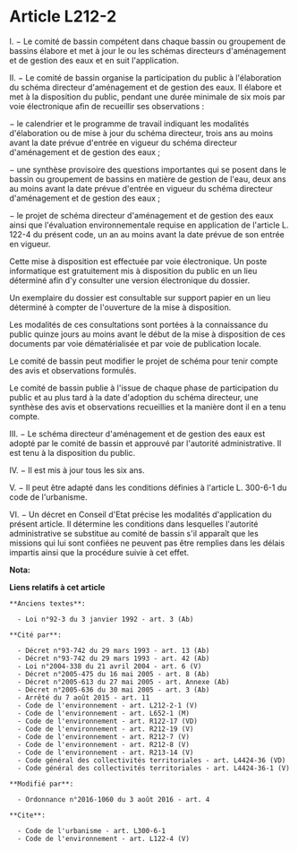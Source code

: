 # Article L212-2

I. − Le comité de bassin compétent dans chaque bassin ou groupement de bassins élabore et met à jour le ou les schémas
directeurs d'aménagement et de gestion des eaux et en suit l'application. 

II. − Le comité de bassin organise la participation du public à l'élaboration du schéma directeur d'aménagement et de gestion
des eaux. Il élabore et met à la disposition du public, pendant une durée minimale de six mois par voie électronique afin de
recueillir ses observations : 

− le calendrier et le programme de travail indiquant les modalités d'élaboration ou de mise à jour du schéma directeur, trois
ans au moins avant la date prévue d'entrée en vigueur du schéma directeur d'aménagement et de gestion des eaux ; 

− une synthèse provisoire des questions importantes qui se posent dans le bassin ou groupement de bassins en matière de
gestion de l'eau, deux ans au moins avant la date prévue d'entrée en vigueur du schéma directeur d'aménagement et de gestion
des eaux ; 

− le projet de schéma directeur d'aménagement et de gestion des eaux ainsi que l'évaluation environnementale requise en
application de l'article L. 122-4 du présent code, un an au moins avant la date prévue de son entrée en vigueur. 

Cette mise à disposition est effectuée par voie électronique. Un poste informatique est gratuitement mis à disposition du
public en un lieu déterminé afin d'y consulter une version électronique du dossier. 

Un exemplaire du dossier est consultable sur support papier en un lieu déterminé à compter de l'ouverture de la mise à
disposition. 

Les modalités de ces consultations sont portées à la connaissance du public quinze jours au moins avant le début de la mise à
disposition de ces documents par voie dématérialisée et par voie de publication locale. 

Le comité de bassin peut modifier le projet de schéma pour tenir compte des avis et observations formulés. 

Le comité de bassin publie à l'issue de chaque phase de participation du public et au plus tard à la date d'adoption du
schéma directeur, une synthèse des avis et observations recueillies et la manière dont il en a tenu compte. 

III. − Le schéma directeur d'aménagement et de gestion des eaux est adopté par le comité de bassin et approuvé par l'autorité
administrative. Il est tenu à la disposition du public. 

IV. − Il est mis à jour tous les six ans. 

V. − Il peut être adapté dans les conditions définies à l'article L. 300-6-1 du code de l'urbanisme. 

VI. − Un décret en Conseil d'Etat précise les modalités d'application du présent article. Il détermine les conditions dans
lesquelles l'autorité administrative se substitue au comité de bassin s'il apparaît que les missions qui lui sont confiées ne
peuvent pas être remplies dans les délais impartis ainsi que la procédure suivie à cet effet.

**Nota:**



**Liens relatifs à cet article**

	**Anciens textes**:

	  - Loi n°92-3 du 3 janvier 1992 - art. 3 (Ab)

	**Cité par**:

	  - Décret n°93-742 du 29 mars 1993 - art. 13 (Ab)
	  - Décret n°93-742 du 29 mars 1993 - art. 42 (Ab)
	  - Loi n°2004-338 du 21 avril 2004 - art. 6 (V)
	  - Décret n°2005-475 du 16 mai 2005 - art. 8 (Ab)
	  - Décret n°2005-613 du 27 mai 2005 - art. Annexe (Ab)
	  - Décret n°2005-636 du 30 mai 2005 - art. 3 (Ab)
	  - Arrêté du 7 août 2015 - art. 11
	  - Code de l'environnement - art. L212-2-1 (V)
	  - Code de l'environnement - art. L652-1 (M)
	  - Code de l'environnement - art. R122-17 (VD)
	  - Code de l'environnement - art. R212-19 (V)
	  - Code de l'environnement - art. R212-7 (V)
	  - Code de l'environnement - art. R212-8 (V)
	  - Code de l'environnement - art. R213-14 (V)
	  - Code général des collectivités territoriales - art. L4424-36 (VD)
	  - Code général des collectivités territoriales - art. L4424-36-1 (V)

	**Modifié par**:

	  - Ordonnance n°2016-1060 du 3 août 2016 - art. 4

	**Cite**:

	  - Code de l'urbanisme - art. L300-6-1
	  - Code de l'environnement - art. L122-4 (V)

